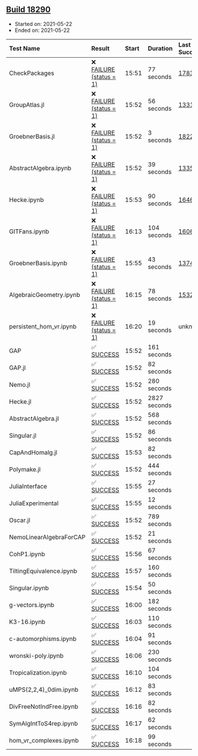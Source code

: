 ## [Build 18290](https://oscarci.mathematik.uni-kl.de/job/oscar/18290/)

* Started on: 2021-05-22
* Ended on: 2021-05-22

| Test Name    | Result | Start | Duration | Last Success | First Failure |
|:-------------|:-------|:------|:---------|:-------------|:--------------|
| CheckPackages | ❌ [FAILURE (status = 1)](https://oscarci.mathematik.uni-kl.de/job/oscar/18290/artifact/logs/build-18290/CheckPackages.log) | 15:51 | 77 seconds | [17832](https://oscarci.mathematik.uni-kl.de/job/oscar/17832/) | [17833](https://oscarci.mathematik.uni-kl.de/job/oscar/17833/) |
| GroupAtlas.jl | ❌ [FAILURE (status = 1)](https://oscarci.mathematik.uni-kl.de/job/oscar/18290/artifact/logs/build-18290/GroupAtlas.jl.log) | 15:52 | 56 seconds | [13311](https://oscarci.mathematik.uni-kl.de/job/oscar/13311/) | [13312](https://oscarci.mathematik.uni-kl.de/job/oscar/13312/) |
| GroebnerBasis.jl | ❌ [FAILURE (status = 1)](https://oscarci.mathematik.uni-kl.de/job/oscar/18290/artifact/logs/build-18290/GroebnerBasis.jl.log) | 15:52 | 3 seconds | [18228](https://oscarci.mathematik.uni-kl.de/job/oscar/18228/) | [18229](https://oscarci.mathematik.uni-kl.de/job/oscar/18229/) |
| AbstractAlgebra.ipynb | ❌ [FAILURE (status = 1)](https://oscarci.mathematik.uni-kl.de/job/oscar/18290/artifact/logs/build-18290/AbstractAlgebra.ipynb.log) | 15:52 | 39 seconds | [13355](https://oscarci.mathematik.uni-kl.de/job/oscar/13355/) | [13356](https://oscarci.mathematik.uni-kl.de/job/oscar/13356/) |
| Hecke.ipynb | ❌ [FAILURE (status = 1)](https://oscarci.mathematik.uni-kl.de/job/oscar/18290/artifact/logs/build-18290/Hecke.ipynb.log) | 15:53 | 90 seconds | [16463](https://oscarci.mathematik.uni-kl.de/job/oscar/16463/) | [16464](https://oscarci.mathematik.uni-kl.de/job/oscar/16464/) |
| GITFans.ipynb | ❌ [FAILURE (status = 1)](https://oscarci.mathematik.uni-kl.de/job/oscar/18290/artifact/logs/build-18290/GITFans.ipynb.log) | 16:13 | 104 seconds | [16068](https://oscarci.mathematik.uni-kl.de/job/oscar/16068/) | [16069](https://oscarci.mathematik.uni-kl.de/job/oscar/16069/) |
| GroebnerBasis.ipynb | ❌ [FAILURE (status = 1)](https://oscarci.mathematik.uni-kl.de/job/oscar/18290/artifact/logs/build-18290/GroebnerBasis.ipynb.log) | 15:55 | 43 seconds | [13748](https://oscarci.mathematik.uni-kl.de/job/oscar/13748/) | [13749](https://oscarci.mathematik.uni-kl.de/job/oscar/13749/) |
| AlgebraicGeometry.ipynb | ❌ [FAILURE (status = 1)](https://oscarci.mathematik.uni-kl.de/job/oscar/18290/artifact/logs/build-18290/AlgebraicGeometry.ipynb.log) | 16:15 | 78 seconds | [15322](https://oscarci.mathematik.uni-kl.de/job/oscar/15322/) | [15323](https://oscarci.mathematik.uni-kl.de/job/oscar/15323/) |
| persistent_hom_vr.ipynb | ❌ [FAILURE (status = 1)](https://oscarci.mathematik.uni-kl.de/job/oscar/18290/artifact/logs/build-18290/persistent_hom_vr.ipynb.log) | 16:20 | 19 seconds | unknown | unknown |
| GAP | ✅ [SUCCESS](https://oscarci.mathematik.uni-kl.de/job/oscar/18290/artifact/logs/build-18290/GAP.log) | 15:52 | 161 seconds |  |  |
| GAP.jl | ✅ [SUCCESS](https://oscarci.mathematik.uni-kl.de/job/oscar/18290/artifact/logs/build-18290/GAP.jl.log) | 15:52 | 82 seconds |  |  |
| Nemo.jl | ✅ [SUCCESS](https://oscarci.mathematik.uni-kl.de/job/oscar/18290/artifact/logs/build-18290/Nemo.jl.log) | 15:52 | 280 seconds |  |  |
| Hecke.jl | ✅ [SUCCESS](https://oscarci.mathematik.uni-kl.de/job/oscar/18290/artifact/logs/build-18290/Hecke.jl.log) | 15:52 | 2827 seconds |  |  |
| AbstractAlgebra.jl | ✅ [SUCCESS](https://oscarci.mathematik.uni-kl.de/job/oscar/18290/artifact/logs/build-18290/AbstractAlgebra.jl.log) | 15:52 | 568 seconds |  |  |
| Singular.jl | ✅ [SUCCESS](https://oscarci.mathematik.uni-kl.de/job/oscar/18290/artifact/logs/build-18290/Singular.jl.log) | 15:52 | 86 seconds |  |  |
| CapAndHomalg.jl | ✅ [SUCCESS](https://oscarci.mathematik.uni-kl.de/job/oscar/18290/artifact/logs/build-18290/CapAndHomalg.jl.log) | 15:53 | 82 seconds |  |  |
| Polymake.jl | ✅ [SUCCESS](https://oscarci.mathematik.uni-kl.de/job/oscar/18290/artifact/logs/build-18290/Polymake.jl.log) | 15:52 | 444 seconds |  |  |
| JuliaInterface | ✅ [SUCCESS](https://oscarci.mathematik.uni-kl.de/job/oscar/18290/artifact/logs/build-18290/JuliaInterface.log) | 15:55 | 27 seconds |  |  |
| JuliaExperimental | ✅ [SUCCESS](https://oscarci.mathematik.uni-kl.de/job/oscar/18290/artifact/logs/build-18290/JuliaExperimental.log) | 15:55 | 12 seconds |  |  |
| Oscar.jl | ✅ [SUCCESS](https://oscarci.mathematik.uni-kl.de/job/oscar/18290/artifact/logs/build-18290/Oscar.jl.log) | 15:52 | 789 seconds |  |  |
| NemoLinearAlgebraForCAP | ✅ [SUCCESS](https://oscarci.mathematik.uni-kl.de/job/oscar/18290/artifact/logs/build-18290/NemoLinearAlgebraForCAP.log) | 15:52 | 21 seconds |  |  |
| CohP1.ipynb | ✅ [SUCCESS](https://oscarci.mathematik.uni-kl.de/job/oscar/18290/artifact/logs/build-18290/CohP1.ipynb.log) | 15:56 | 67 seconds |  |  |
| TiltingEquivalence.ipynb | ✅ [SUCCESS](https://oscarci.mathematik.uni-kl.de/job/oscar/18290/artifact/logs/build-18290/TiltingEquivalence.ipynb.log) | 15:57 | 160 seconds |  |  |
| Singular.ipynb | ✅ [SUCCESS](https://oscarci.mathematik.uni-kl.de/job/oscar/18290/artifact/logs/build-18290/Singular.ipynb.log) | 15:54 | 50 seconds |  |  |
| g-vectors.ipynb | ✅ [SUCCESS](https://oscarci.mathematik.uni-kl.de/job/oscar/18290/artifact/logs/build-18290/g-vectors.ipynb.log) | 16:00 | 182 seconds |  |  |
| K3-16.ipynb | ✅ [SUCCESS](https://oscarci.mathematik.uni-kl.de/job/oscar/18290/artifact/logs/build-18290/K3-16.ipynb.log) | 16:03 | 110 seconds |  |  |
| c-automorphisms.ipynb | ✅ [SUCCESS](https://oscarci.mathematik.uni-kl.de/job/oscar/18290/artifact/logs/build-18290/c-automorphisms.ipynb.log) | 16:04 | 91 seconds |  |  |
| wronski-poly.ipynb | ✅ [SUCCESS](https://oscarci.mathematik.uni-kl.de/job/oscar/18290/artifact/logs/build-18290/wronski-poly.ipynb.log) | 16:06 | 230 seconds |  |  |
| Tropicalization.ipynb | ✅ [SUCCESS](https://oscarci.mathematik.uni-kl.de/job/oscar/18290/artifact/logs/build-18290/Tropicalization.ipynb.log) | 16:10 | 104 seconds |  |  |
| uMPS(2,2,4)_0dim.ipynb | ✅ [SUCCESS](https://oscarci.mathematik.uni-kl.de/job/oscar/18290/artifact/logs/build-18290/uMPS-2-2-4-_0dim.ipynb.log) | 16:12 | 83 seconds |  |  |
| DivFreeNotIndFree.ipynb | ✅ [SUCCESS](https://oscarci.mathematik.uni-kl.de/job/oscar/18290/artifact/logs/build-18290/DivFreeNotIndFree.ipynb.log) | 16:16 | 82 seconds |  |  |
| SymAlgIntToS4rep.ipynb | ✅ [SUCCESS](https://oscarci.mathematik.uni-kl.de/job/oscar/18290/artifact/logs/build-18290/SymAlgIntToS4rep.ipynb.log) | 16:17 | 62 seconds |  |  |
| hom_vr_complexes.ipynb | ✅ [SUCCESS](https://oscarci.mathematik.uni-kl.de/job/oscar/18290/artifact/logs/build-18290/hom_vr_complexes.ipynb.log) | 16:18 | 99 seconds |  |  |
